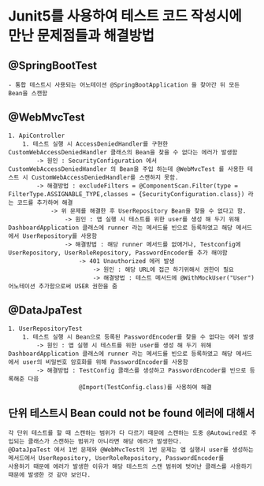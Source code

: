# Junit5를 사용하여 테스트 코드 작성시에 만난 문제점들과 해결방법

## @SpringBootTest
    - 통합 테스트시 사용되는 어노테이션 @SpringBootApplication 을 찾아간 뒤 모든 Bean을 스캔함

## @WebMvcTest
    1. ApiController
        1. 테스트 실행 시 AccessDeniedHandler를 구현한 CustomWebAccessDeniedHandler 클래스의 Bean을 찾을 수 없다는 에러가 발생함
            -> 원인 : SecurityConfiguration 에서 CustomWebAccessDeniedHandler 의 Bean을 주입 하는데 @WebMvcTest 를 사용한 테스트 시 CustomWebAccessDeniedHandler를 스캔하지 못함. 
            -> 해결방법 : excludeFilters = @ComponentScan.Filter(type = FilterType.ASSIGNABLE_TYPE,classes = {SecurityConfiguration.class}) 라는 코드를 추가하여 해결 
                -> 위 문제를 해결한 후 UserRepository Bean을 찾을 수 없다고 함.
                    -> 원인 : 앱 실행 시 테스트를 위한 user를 생성 해 두기 위해 DashboardApplication 클래스에 runner 라는 메서드를 빈으로 등록하였고 해당 메서드에서 UserRepository를 사용함
                    -> 해결방법 : 해당 runner 메서드를 없애거나, Testconfig에 UserRepository, UserRoleRepository, PasswordEncoder를 추가 해야함
                        -> 401 Unauthorized 에러 발생
                            -> 원인 : 해당 URL에 접근 하기위해서 권한이 필요
                            -> 해결방법 : 테스트 메서드에 @WithMockUser("User") 어노테이션 추가함으로써 USER 권한을 줌
                

## @DataJpaTest
    1. UserRepositoryTest
        1. 테스트 실행 시 Bean으로 등록된 PasswordEncoder를 찾을 수 없다는 에러 발생
            -> 원인 : 앱 실행 시 테스트를 위한 user를 생성 해 두기 위해 DashboardApplication 클래스에 runner 라는 메서드를 빈으로 등록하였고 해당 메서드에서 user의 비밀번호 암호화를 위해 PasswordEncoder를 사용함 
            -> 해결방법 : TestConfig 클래스를 생성하고 PasswordEncoder를 빈으로 등록해준 다음 
                        @Import(TestConfig.class)를 사용하여 해결
    
## 단위 테스트시 Bean could not be found 에러에 대해서
    각 단위 테스트를 할 때 스캔하는 범위가 다 다르기 때문에 스캔하는 도중 @Autowired로 주입되는 클래스가 스캔하는 범위가 아니라면 해당 에러가 발생한다.
    @DataJpaTest 에서 1번 문제와 @WebMvcTest의 1번 문제는 앱 실행시 user를 생성하는 메서드에서 UserRepository, UserRoleRepository, PasswordEncoder를 
    사용하기 때문에 에러가 발생한 이유가 해당 테스트의 스캔 범위에 벗어난 클래스를 사용하기 때문에 발생한 것 같아 보인다. 
    